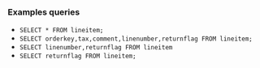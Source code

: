 ### Examples queries
* `SELECT * FROM lineitem;`
* `SELECT orderkey,tax,comment,linenumber,returnflag FROM lineitem;`
* `SELECT linenumber,returnflag FROM lineitem`
* `SELECT returnflag FROM lineitem;` 

